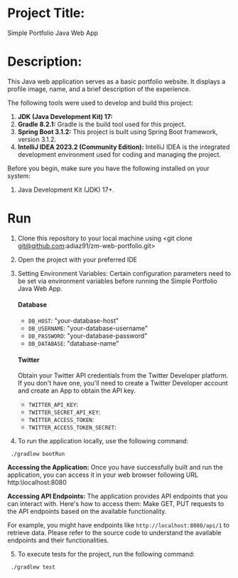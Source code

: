 # Project Title: 
Simple Portfolio Java Web App

# Description:
This Java web application serves as a basic portfolio website. It displays a profile image, name, and a brief description of the experience.

The following tools were used to develop and build this project:

1. **JDK (Java Development Kit) 17:** 
2. **Gradle 8.2.1:** Gradle is the build tool used for this project. 
3. **Spring Boot 3.1.2:** This project is built using Spring Boot framework, version 3.1.2.
4. **IntelliJ IDEA 2023.2 (Community Edition):** IntelliJ IDEA is the integrated development environment used for coding and managing the project.

Before you begin, make sure you have the following installed on your system:

1. Java Development Kit (JDK) 17+.

# Run

1. Clone this repository to your local machine using <git clone git@github.com:adiaz91/zm-web-portfolio.git>

2. Open the project with your preferred  IDE

3. Setting Environment Variables:
Certain configuration parameters need to be set via environment variables before running the Simple Portfolio Java Web App.
    #### Database
   * `DB_HOST`: "your-database-host"
   * `DB_USERNAME`: "your-database-username"
   * `DB_PASSWORD`: "your-database-password"
   * `DB_DATABASE`: "database-name"
   #### Twitter 
    Obtain your Twitter API credentials from the Twitter Developer platform. If you don't have one, you'll need to create a Twitter Developer account and create an App to obtain the API key.
   * `TWITTER_API_KEY`: 
   * `TWITTER_SECRET_API_KEY`:
   * `TWITTER_ACCESS_TOKEN`:
   * `TWITTER_ACCESS_TOKEN_SECRET`:

4. To run the application locally, use the following command: 

```console
 ./gradlew bootRun
```
**Accessing the Application:**
Once you have successfully built and run the application, you can access it in your web browser
following URL http:\\localhost:8080 

**Accessing API Endpoints:**
The application provides API endpoints that you can interact with. Here's how to access them:
Make GET, PUT requests to the API endpoints based on the available functionality.

For example, you might have endpoints like `http://localhost:8080/api/1` to retrieve  data.
Please refer to the source code to understand the available endpoints and their functionalities.

5. To execute tests for the project, run the following command:

```console
 ./gradlew test
```

